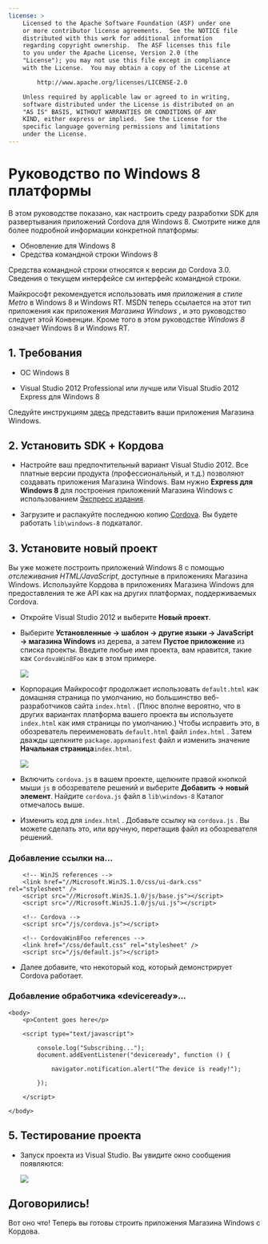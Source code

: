 ```yaml
---
license: >
    Licensed to the Apache Software Foundation (ASF) under one
    or more contributor license agreements.  See the NOTICE file
    distributed with this work for additional information
    regarding copyright ownership.  The ASF licenses this file
    to you under the Apache License, Version 2.0 (the
    "License"); you may not use this file except in compliance
    with the License.  You may obtain a copy of the License at

        http://www.apache.org/licenses/LICENSE-2.0

    Unless required by applicable law or agreed to in writing,
    software distributed under the License is distributed on an
    "AS IS" BASIS, WITHOUT WARRANTIES OR CONDITIONS OF ANY
    KIND, either express or implied.  See the License for the
    specific language governing permissions and limitations
    under the License.
---
```


# Руководство по Windows 8 платформы

В этом руководстве показано, как настроить среду разработки SDK для развертывания приложений Cordova для Windows 8. Смотрите ниже для более подробной информации конкретной платформы:

*   Обновление для Windows 8
*   Средства командной строки Windows 8

Средства командной строки относятся к версии до Cordova 3.0. Сведения о текущем интерфейсе см интерфейс командной строки.

Майкрософт рекомендуется использовать имя *приложения в стиле Metro* в Windows 8 и Windows RT. MSDN теперь ссылается на этот тип приложения как приложения *Магазина Windows* , и это руководство следует этой Конвенции. Кроме того в этом руководстве *Windows 8* означает Windows 8 и Windows RT.

## 1. Требования

*   ОС Windows 8

*   Visual Studio 2012 Professional или лучше или Visual Studio 2012 Express для Windows 8

Следуйте инструкциям [здесь][1] представить ваши приложения Магазина Windows.

 [1]: http://www.windowsstore.com/

## 2. Установить SDK + Кордова

*   Настройте ваш предпочтительный вариант Visual Studio 2012. Все платные версии продукта (профессиональный, и т.д.) позволяют создавать приложения Магазина Windows. Вам нужно **Express для Windows 8** для построения приложений Магазина Windows с использованием [Экспресс издания][2].

*   Загрузите и распакуйте последнюю копию [Cordova][3]. Вы будете работать `lib\windows-8` подкаталог.

 [2]: http://www.microsoft.com/visualstudio/eng/products/visual-studio-express-products
 [3]: http://phonegap.com/download

## 3. Установите новый проект

Вы уже можете построить приложений Windows 8 с помощью *отслеживания HTML/JavaScript,* доступные в приложениях Магазина Windows. Используйте Кордова в приложениях Магазина Windows для предоставления те же API как на других платформах, поддерживаемых Cordova.

*   Откройте Visual Studio 2012 и выберите **Новый проект**.

*   Выберите **Установленные → шаблон → другие языки → JavaScript → магазина Windows** из дерева, а затем **Пустое приложение** из списка проекты. Введите любые имя проекта, вам нравится, такие как `CordovaWin8Foo` как в этом примере.
    
    ![][4]

*   Корпорация Майкрософт продолжает использовать `default.html` как домашняя страница по умолчанию, но большинство веб-разработчиков сайта `index.html` . (Плюс вполне вероятно, что в других вариантах платформа вашего проекта вы используете `index.html` как имя страницы по умолчанию.) Чтобы исправить это, в обозреватель переименовать `default.html` файл `index.html` . Затем дважды щелкните `package.appxmanifest` файл и изменить значение **Начальная страница**`index.html`.
    
    ![][5]

*   Включить `cordova.js` в вашем проекте, щелкните правой кнопкой мыши `js` в обозревателе решений и выберите **Добавить → новый элемент**. Найдите `cordova.js` файл в `lib\windows-8` Каталог отмечалось выше.

*   Изменить код для `index.html` . Добавьте ссылку на `cordova.js` . Вы можете сделать это, или вручную, перетащив файл из обозревателя решений.

 [4]: img/guide/platforms/win8/wsnewproject.png
 [5]: img/guide/platforms/win8/wschangemanifest.png

### Добавление ссылки на...

        <!-- WinJS references -->
        <link href="//Microsoft.WinJS.1.0/css/ui-dark.css" rel="stylesheet" />
        <script src="//Microsoft.WinJS.1.0/js/base.js"></script>
        <script src="//Microsoft.WinJS.1.0/js/ui.js"></script>
    
        <!-- Cordova -->
        <script src="/js/cordova.js"></script>
    
        <!-- CordovaWin8Foo references -->
        <link href="/css/default.css" rel="stylesheet" />
        <script src="/js/default.js"></script>
    

*   Далее добавите, что некоторый код, который демонстрирует Cordova работает.

### Добавление обработчика «deviceready»...

    <body>
        <p>Content goes here</p>
    
        <script type="text/javascript">
    
            console.log("Subscribing...");
            document.addEventListener("deviceready", function () {
    
                navigator.notification.alert("The device is ready!");
    
            });
    
        </script>
    
    </body>
    

## 5. Тестирование проекта

*   Запуск проекта из Visual Studio. Вы увидите окно сообщения появляются:
    
    ![][6]

 [6]: img/guide/platforms/win8/wsalert.png

## Договорились!

Вот оно что! Теперь вы готовы строить приложения Магазина Windows с Кордова.